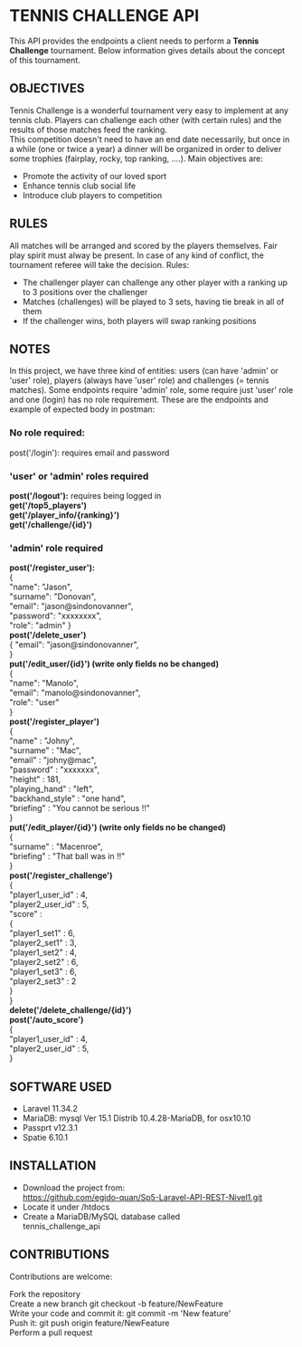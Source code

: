 # TENNIS CHALLENGE API

This API provides the endpoints a client needs to perform a **Tennis Challenge** tournament. Below information gives details about the concept of this tournament.

## OBJECTIVES

Tennis Challenge is a wonderful tournament very easy to implement at any tennis club. Players can challenge each other
(with certain rules) and the results of those matches feed the ranking.                  
This competition doesn't need to have an end date necessarily, but once in a while (one or twice a year) a dinner will
be organized in order to deliver some trophies (fairplay, rocky, top ranking, ....). Main objectives are:
- Promote the activity of our loved sport
- Enhance tennis club social life             
- Introduce club players to competition


## RULES

All matches will be arranged and scored by the players themselves. Fair play spirit must alway be present.
In case of any kind of conflict, the tournament referee will take the decision. Rules:
- The challenger player can challenge any other player with a ranking up to 3 positions over the challenger
- Matches (challenges) will be played to 3 sets, having tie break in all of them            
- If the challenger wins, both players will swap ranking positions

## NOTES

In this project, we have three kind of entities: users (can have 'admin' or 'user' role), players (always have 'user' role) and challenges (= tennis matches). Some endpoints require 'admin' role, some require just 'user' role and one (login) has no role requirement. These are the endpoints and example of expected body in postman:

### No role required:
post('/login'): requires email and password

### 'user' or 'admin' roles required  
**post('/logout'):** requires being logged in  
**get('/top5_players')**  
**get('/player_info/{ranking}')**  
**get('/challenge/{id}')**  


### 'admin' role required  
**post('/register_user'):**    
    {  
    "name": "Jason",   
    "surname": "Donovan",  
    "email": "jason@sindonovanner",  
    "password": "xxxxxxxx",  
    "role": "admin"
    }  
**post('/delete_user')**  
    {
    "email": "jason@sindonovanner",  
    }  
**put('/edit_user/{id}') (write only fields no be changed)**    
    {  
    "name": "Manolo",   
    "email": "manolo@sindonovanner",  
    "role": "user"  
    }  
**post('/register_player')**  
    {  
    "name" : "Johny",  
    "surname" : "Mac",  
    "email" : "johny@mac",  
    "password" : "xxxxxxx",  
    "height" : 181,  
    "playing_hand" : "left",  
    "backhand_style" : "one hand",  
    "briefing" : "You cannot be serious !!"  
    }  
**put('/edit_player/{id}') (write only fields no be changed)**    
    {  
    "surname" : "Macenroe",  
    "briefing" : "That ball was in !!"  
    }  
**post('/register_challenge')**   
{  
"player1_user_id" : 4,  
"player2_user_id" : 5,  
"score" :   
    {  
         "player1_set1" : 6,  
        "player2_set1" : 3,  
        "player1_set2" : 4,  
        "player2_set2" : 6,  
        "player1_set3" : 6,  
        "player2_set3" : 2  
    }  
}  
**delete('/delete_challenge/{id}')**  
**post('/auto_score')**  
    {  
    "player1_user_id" : 4,  
    "player2_user_id" : 5,  
    }  
  
  
## SOFTWARE USED

- Laravel 11.34.2
- MariaDB: mysql  Ver 15.1 Distrib 10.4.28-MariaDB, for osx10.10
- Passprt v12.3.1
- Spatie 6.10.1

## INSTALLATION
- Download the project from:  
https://github.com/egido-quan/Sp5-Laravel-API-REST-Nivel1.git  
- Locate it under /htdocs  
- Create a MariaDB/MySQL database called  
tennis_challenge_api  

## CONTRIBUTIONS
Contributions are welcome:  

Fork the repository  
Create a new branch   git checkout -b feature/NewFeature  
Write your code and commit it:   git commit -m 'New feature'  
Push it:   git push origin feature/NewFeature  
Perform a pull request  





